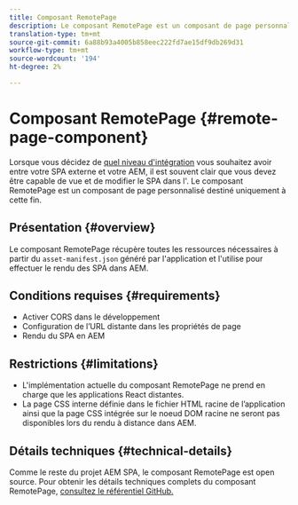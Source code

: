 ```yaml
---
title: Composant RemotePage
description: Le composant RemotePage est un composant de page personnalisé permettant de modifier les SPA de réaction distantes dans AEM.
translation-type: tm+mt
source-git-commit: 6a88b93a4005b858eec222fd7ae15df9db269d31
workflow-type: tm+mt
source-wordcount: '194'
ht-degree: 2%

---
```


# Composant RemotePage {#remote-page-component}

Lorsque vous décidez de [quel niveau d&#39;intégration](/help/implementing/developing/headful-headless.md) vous souhaitez avoir entre votre SPA externe et votre AEM, il est souvent clair que vous devez être capable de vue et de modifier le SPA dans l&#39;. Le composant RemotePage est un composant de page personnalisé destiné uniquement à cette fin.

## Présentation {#overview}

Le composant RemotePage récupère toutes les ressources nécessaires à partir du `asset-manifest.json` généré par l&#39;application et l&#39;utilise pour effectuer le rendu des SPA dans AEM.

## Conditions requises {#requirements}

* Activer CORS dans le développement
* Configuration de l’URL distante dans les propriétés de page
* Rendu du SPA en AEM

## Restrictions {#limitations}

* L&#39;implémentation actuelle du composant RemotePage ne prend en charge que les applications React distantes.
* La page CSS interne définie dans le fichier HTML racine de l’application ainsi que la page CSS intégrée sur le noeud DOM racine ne seront pas disponibles lors du rendu à distance dans AEM.

## Détails techniques {#technical-details}

Comme le reste du projet AEM SPA, le composant RemotePage est open source. Pour obtenir les détails techniques complets du composant RemotePage, [consultez le référentiel GitHub.](https://github.com/adobe/aem-spa-project-core/tree/master/ui.apps/src/main/content/jcr_root/apps/spa-project-core/components/remotepage)
